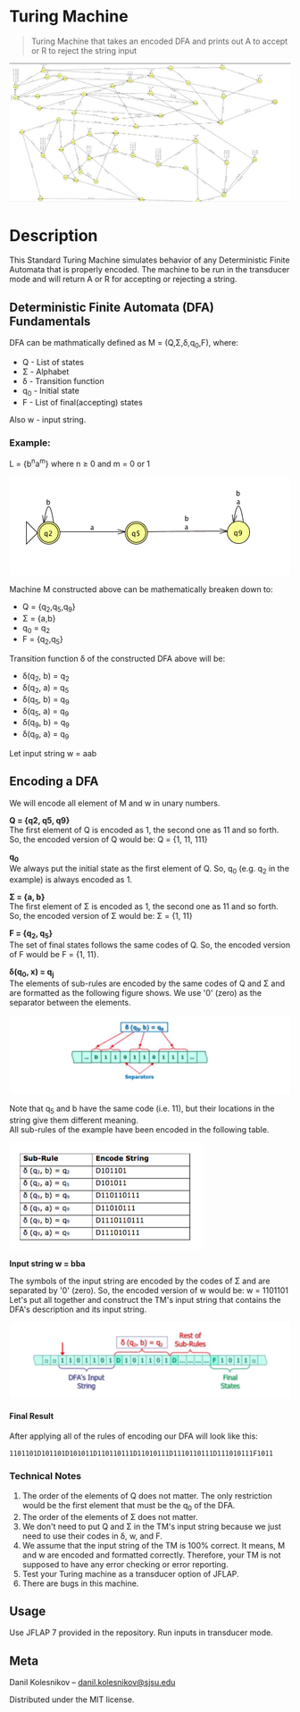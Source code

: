 # Turing Machine
> Turing Machine that takes an encoded DFA and prints out A to accept or R to reject the string input 

![](readme_pics/header.png)

# Description
This Standard Turing Machine simulates behavior of any Deterministic Finite Automata that is properly encoded. The machine to be run in the transducer mode and will return A or R for accepting or rejecting a string.

## Deterministic Finite Automata (DFA) Fundamentals
DFA can be mathmatically defined as M = (Q,Σ,δ,q<sub>0</sub>,F), where:
* Q - List of states 
* Σ - Alphabet
* δ - Transition function
* q<sub>0</sub> - Initial state
* F - List of final(accepting) states 

Also w - input string.

### Example: 
L = {b<sup>n</sup>a<sup>m</sup>} where n &#8805; 0 and m = 0 or 1

![](readme_pics/example_dfa.png)


Machine M constructed above can be mathematically breaken down to:

* Q = {q<sub>2</sub>,q<sub>5</sub>,q<sub>9</sub>}
* Σ = {a,b}
* q<sub>0</sub> = q<sub>2</sub>
* F = {q<sub>2</sub>,q<sub>5</sub>}

Transition function δ of the constructed DFA above will be:
* δ(q<sub>2</sub>, b) = q<sub>2</sub>
* δ(q<sub>2</sub>, a) = q<sub>5</sub>
* δ(q<sub>5</sub>, b) = q<sub>9</sub>
* δ(q<sub>5</sub>, a) = q<sub>9</sub>
* δ(q<sub>9</sub>, b) = q<sub>9</sub>
* δ(q<sub>9</sub>, a) = q<sub>9</sub>

Let input string w = aab

## Encoding a DFA 

We will encode all element of M and w in unary numbers.

<b>Q = {q2, q5, q9}</b>
<br>The first element of Q is encoded as 1, the second one as 11 and so forth.
So, the encoded version of Q would be: Q = {1, 11, 111}

<b>q<sub>0</sub></b>
<br>We always put the initial state as the first element of Q. So, q<sub>0</sub> (e.g. q<sub>2</sub> in the example) is always encoded as 1.

<b>Σ = {a, b}</b>
<br>The first element of Σ is encoded as 1, the second one as 11 and so forth. So, the encoded version of Σ would be: Σ = {1, 11}

<b>F = {q<sub>2</sub>, q<sub>5</sub>}</b>
<br>The set of final states follows the same codes of Q. So, the encoded version of F would be F = {1, 11}.


<b>δ(q<sub>0</sub>, x) = q<sub>j</sub></b>
<br>The elements of sub-rules are encoded by the same codes of Q and Σ and are formatted as the following figure shows. We use '0' (zero) as the separator between the elements.

![](readme_pics/separators_dfa.png)


Note that q<sub>5</sub> and b have the same code (i.e. 11), but their locations in the string give them different meaning.
<br>All sub-rules of the example have been encoded in the following table. 

![](readme_pics/table_dfa.png)


<b>Input string w = bba</b>

The symbols of the input string are encoded by the codes of Σ and are separated by '0' (zero). So, the encoded version of w would be: w = 1101101
<br>Let's put all together and construct the TM's input string that contains the DFA's description and its input string.



![](readme_pics/encoded_dfa.png)

#### Final Result

After applying all of the rules of encoding our DFA will look like this:

```sh
1101101D101101D101011D110110111D11010111D1110110111D111010111F1011
```

### Technical Notes
1. The order of the elements of Q does not matter. The only restriction would be the first element that must be the q<sub>0</sub> of the DFA.
2. The order of the elements of Σ does not matter.
3. We don't need to put Q and Σ in the TM's input string because we just need to use their codes in δ, w, and F.
4. We assume that the input string of the TM is 100% correct. It means, M and w are encoded and formatted correctly. Therefore, your  TM is not supposed to have any error checking or error reporting.
5. Test your Turing machine as a transducer option of JFLAP.
6. There are bugs in this machine.

## Usage

Use JFLAP 7 provided in the repository. Run inputs in transducer mode.

## Meta

Danil Kolesnikov – danil.kolesnikov@sjsu.edu

Distributed under the MIT license.
